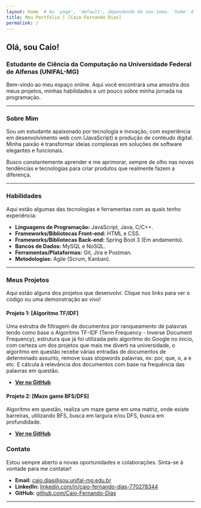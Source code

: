 ```yaml
---
layout: home  # Ou 'page', 'default', dependendo do seu tema. 'home' é comum para a página principal.
title: Meu Portfólio | [Caio Fernando Dias]
permalink: /
---
```


## Olá, sou Caio!

### Estudante de Ciência da Computação na Universidade Federal de Alfenas (UNIFAL-MG)

Bem-vindo ao meu espaço online. Aqui você encontrará uma amostra dos meus projetos, minhas habilidades e um pouco sobre minha jornada na programação.

---

### Sobre Mim

Sou um estudante apaixonado por tecnologia e inovação, com experiência em desenvolvimento web com (JavaScript) e produção de contéudo digital. Minha paixão é transformar ideias complexas em soluções de software elegantes e funcionais.

Busco constantemente aprender e me aprimorar, sempre de olho nas novas tendências e tecnologias para criar produtos que realmente fazem a diferença.

---

### Habilidades

Aqui estão algumas das tecnologias e ferramentas com as quais tenho experiência:

* **Linguagens de Programação:** JavaScript, Java, C/C++.
* **Frameworks/Bibliotecas Front-end:** HTML e CSS.
* **Frameworks/Bibliotecas Back-end:** Spring Boot 3 (Em andamento).
* **Bancos de Dados:** MySQL e NoSQL.
* **Ferramentas/Plataformas:** Git, Jira e Postman.
* **Metodologias:** Agile (Scrum, Kanban).

---

### Meus Projetos

Aqui estão alguns dos projetos que desenvolvi. Clique nos links para ver o código ou uma demonstração ao vivo!

#### Projeto 1: [Algoritmo TF/IDF]

Uma estrutra de filtragem de documentos por ranqueamento de palavras tendo como base o Algoritmo TF-IDF (Term Frequency - Inverse Document Frequency), estrutura que já foi utilizada pelo algoritmo do Google no ínicio, com certeza um dos projetos que mais me diverti na universidade, o algoritmo em questão recebe várias entradas de documentos de determinado assunto, remove suas stopwords palavras, ex: por, que, o, a e etc. E cálcula à relevância dos documentos com base na frequência das palavras em questão. 

* [**Ver no GitHub**](https://github.com/TFIDF-Project/tfidf-algorithm)

#### Projeto 2: [Maze game BFS/DFS]

Algoritmo em questão, realiza um maze game em uma matriz, onde existe barreiras, utilizando BFS, busca em largura e/ou DFS, busca em profundidade.

* [**Ver no GitHub**](https://github.com/Caio-Fernando-Dias/Maze_game_BFS_DFS)


### Contato

Estou sempre aberto a novas oportunidades e colaborações. Sinta-se à vontade para me contatar!

* **Email:** [caio.dias@sou.unifal-mg.edu.br](mailto:caio.dias@sou.unifal-mg.edu.br)
* **LinkedIn:** [linkedin.com/in/caio-fernando-dias-770278344](https://www.linkedin.com/in/caio-fernando-dias-770278344/)
* **GitHub:** [github.com/Caio-Fernando-Dias](https://github.com/Caio-Fernando-Dias)

---